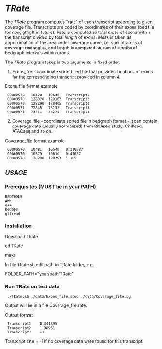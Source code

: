 # _TRate_
The _TRate_ program computes "rate" of each transcript according to given coverage file. Transcripts are coded by coordinates of their exons (bed file for now, gtf/gff in future). Rate is computed as total _mass_ of exons within the transcript divided by total _length_ of exons. _Mass_ is taken as approximation of the area under coverage curve, i.e. sum of areas of coverage rectangles, and length is computed as sum of lengths of bedgraph intervals within exons.

The _TRate_ program takes in two arguments in fixed order.

1. Exons_file - coordinate sorted bed file that provides locations of exons for the corresponding transcript provided in column 4.

Exons_file format example

     C0000570	10420	10640	Transcript1
     C0000570	128078	128167	Transcript2
     C0000570	128290	128405	Transcript2
     C0000571	72845	73133	Transcript3
     C0000571	73211	73274	Transcript3

2. Coverage_file - coordinate sorted file in bedgraph format - it can contain coverage data (usually normalized) from RNAseq study, ChIPseq, ATACseq and so on.

Coverage_file format example

     C0000570	10481	10549	0.310587
     C0000570	10579	10610	0.41057
     C0000570	128288	128293	1.105

## _USAGE_
### Prerequisites (MUST be in your PATH)
	BEDTOOLS
	AWK
    g++
    bedops
    gffread
	
### Installation
Download TRate

cd TRate

make		

In file TRate.sh edit path to TRate folder, e.g.

FOLDER_PATH="your/path/TRate"

### Run TRate on test data

     ./TRate.sh ./data/Exons_file.sbed ./data/Coverage_file.bg

Output will be in a file Coverage_file.rate. 

Output format

     Transcript1	0.341895
     Transcript2	1.98961
     Transcript3	-1

Transcript rate = -1 if no coverage data were found for this transcript.
     


 
